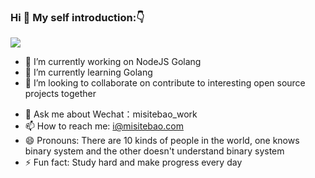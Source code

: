 ### Hi 👋 My self introduction:👇

![](https://cdn.jsdelivr.net/gh/misitebao/misitebao@master/img/logo.png)
- 🔭 I’m currently working on NodeJS Golang
- 🌱 I’m currently learning Golang 
- 👯 I’m looking to collaborate on contribute to interesting open source projects together
<!-- - 🤔 I’m looking for help with find Golang develop job -->
- 💬 Ask me about Wechat：misitebao_work
- 📫 How to reach me: i@misitebao.com
- 😄 Pronouns: There are 10 kinds of people in the world, one knows binary system and the other doesn't understand binary system
- ⚡ Fun fact: Study hard and make progress every day
